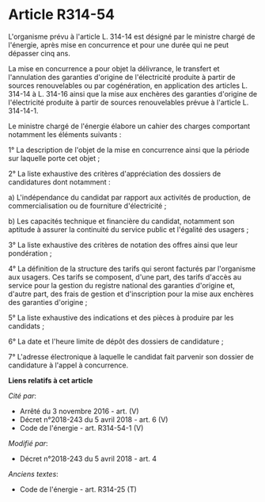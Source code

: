 # Article R314-54

L'organisme prévu à l'article L. 314-14 est désigné par le ministre chargé de l'énergie, après mise en concurrence et pour
une durée qui ne peut dépasser cinq ans.

La mise en concurrence a pour objet la délivrance, le transfert et l'annulation des garanties d'origine de l'électricité
produite à partir de sources renouvelables ou par cogénération, en application des articles L. 314-14 à L. 314-16 ainsi que
la mise aux enchères des garanties d'origine de l'électricité produite à partir de sources renouvelables prévue à l'article
L. 314-14-1.

Le ministre chargé de l'énergie élabore un cahier des charges comportant notamment les éléments suivants :

1° La description de l'objet de la mise en concurrence ainsi que la période sur laquelle porte cet objet ;

2° La liste exhaustive des critères d'appréciation des dossiers de candidatures dont notamment :

a) L'indépendance du candidat par rapport aux activités de production, de commercialisation ou de fourniture d'électricité ;

b) Les capacités technique et financière du candidat, notamment son aptitude à assurer la continuité du service public et
l'égalité des usagers ;

3° La liste exhaustive des critères de notation des offres ainsi que leur pondération ;

4° La définition de la structure des tarifs qui seront facturés par l'organisme aux usagers. Ces tarifs se composent, d'une
part, des tarifs d'accès au service pour la gestion du registre national des garanties d'origine et, d'autre part, des frais
de gestion et d'inscription pour la mise aux enchères des garanties d'origine ;

5° La liste exhaustive des indications et des pièces à produire par les candidats ;

6° La date et l'heure limite de dépôt des dossiers de candidature ;

7° L'adresse électronique à laquelle le candidat fait parvenir son dossier de candidature à l'appel à concurrence.

**Liens relatifs à cet article**

_Cité par_:

  - Arrêté du 3 novembre 2016 - art. (V)
  - Décret n°2018-243 du 5 avril 2018 - art. 6 (V)
  - Code de l'énergie - art. R314-54-1 (V)

_Modifié par_:

  - Décret n°2018-243 du 5 avril 2018 - art. 4

_Anciens textes_:

  - Code de l'énergie - art. R314-25 (T)
